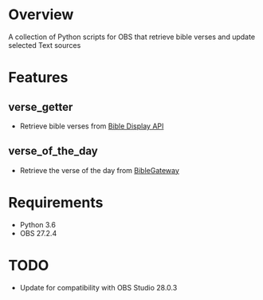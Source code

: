# Overview
A collection of Python scripts for OBS that retrieve bible verses and update selected Text sources

# Features
## verse_getter
  - Retrieve bible verses from [Bible Display API](https://ibibles.net/m/quote03.htm)

## verse_of_the_day
  - Retrieve the verse of the day from [BibleGateway](https://www.biblegateway.com/usage/votd)

# Requirements
  - Python 3.6
  - OBS 27.2.4

# TODO
  - Update for compatibility with OBS Studio 28.0.3
